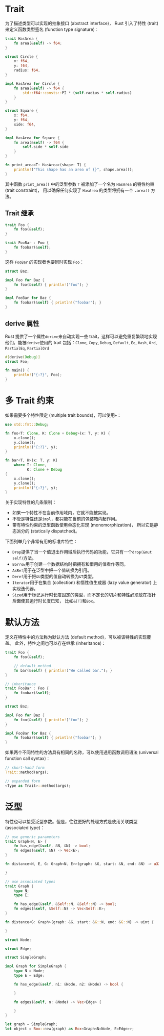 # Trait

为了描述类型可以实现的抽象接口 (abstract interface)， Rust 引入了特性 (trait) 来定义函数类型签名 (function type signature)：

```rs
trait HasArea {
    fn area(&self) -> f64;
}

struct Circle {
    x: f64,
    y: f64,
    radius: f64,
}

impl HasArea for Circle {
    fn area(&self) -> f64 {
        std::f64::consts::PI * (self.radius * self.radius)
    }
}

struct Square {
    x: f64,
    y: f64,
    side: f64,
}

impl HasArea for Square {
    fn area(&self) -> f64 {
        self.side * self.side
    }
}

fn print_area<T: HasArea>(shape: T) {
    println!("This shape has an area of {}", shape.area());
}
```

其中函数 `print_area()` 中的泛型参数 `T` 被添加了一个名为 `HasArea` 的特性约束 (trait constraint)， 用以确保任何实现了 `HasArea` 的类型将拥有一个 `.area()` 方法。

## Trait 继承

```rust
trait Foo {
    fn foo(&self);
}

trait FooBar : Foo {
    fn foobar(&self);
}
```

这样 `FooBar` 的实现者也要同时实现 `Foo`：

```rust
struct Baz;

impl Foo for Baz {
    fn foo(&self) { println!("foo"); }
}

impl FooBar for Baz {
    fn foobar(&self) { println!("foobar"); }
}
```

## derive 属性

Rust 提供了一个属性`derive`来自动实现一些 trait，这样可以避免重复繁琐地实现他们，能被`derive`使用的 trait 包括：`Clone`, `Copy`, `Debug`, `Default`, `Eq`, `Hash`, `Ord`, `PartialEq`, `PartialOrd`

```rust
#[derive(Debug)]
struct Foo;

fn main() {
    println!("{:?}", Foo);
}
```

# 多 Trait 约束

如果需要多个特性限定 (multiple trait bounds)，可以使用`+`：

```rs
use std::fmt::Debug;

fn foo<T: Clone, K: Clone + Debug>(x: T, y: K) {
    x.clone();
    y.clone();
    println!("{:?}", y);
}

fn bar<T, K>(x: T, y: K)
    where T: Clone,
          K: Clone + Debug
{
    x.clone();
    y.clone();
    println!("{:?}", y);
}
```

关于实现特性的几条限制：

- 如果一个特性不在当前作用域内，它就不能被实现。
- 不管是特性还是`impl`，都只能在当前的包装箱内起作用。
- 带有特性约束的泛型函数使用单态化实现 (monomorphization)， 所以它是静态派分的 (statically dispatched)。

下面列举几个非常有用的标准库特性：

- `Drop`提供了当一个值退出作用域后执行代码的功能，它只有一个`drop(&mut self)`方法。
- `Borrow`用于创建一个数据结构时把拥有和借用的值看作等同。
- `AsRef`用于在泛型中把一个值转换为引用。
- `Deref`用于把`&U`类型的值自动转换为`&T`类型。
- `Iterator`用于在集合 (collection) 和惰性值生成器 (lazy value generator) 上实现迭代器。
- `Sized`用于标记运行时长度固定的类型，而不定长的切片和特性必须放在指针后面使其运行时长度已知， 比如`&[T]`和`Box`。

# 默认方法

定义在特性中的方法称为默认方法 (default method)，可以被该特性的实现覆盖。 此外，特性之间也可以存在继承 (inheritance)：

```rs
trait Foo {
    fn foo(&self);

    // default method
    fn bar(&self) { println!("We called bar."); }
}

// inheritance
trait FooBar : Foo {
    fn foobar(&self);
}

struct Baz;

impl Foo for Baz {
    fn foo(&self) { println!("foo"); }
}

impl FooBar for Baz {
    fn foobar(&self) { println!("foobar"); }
}

```

如果两个不同特性的方法具有相同的名称，可以使用通用函数调用语法 (universal function call syntax)：

```rs
// short-hand form
Trait::method(args);

// expanded form
<Type as Trait>::method(args);

```

# 泛型

特性也可以接受泛型参数。但是，往往更好的处理方式是使用关联类型 (associated type)：

```rs
// use generic parameters
trait Graph<N, E> {
    fn has_edge(&self, &N, &N) -> bool;
    fn edges(&self, &N) -> Vec<E>;
}

fn distance<N, E, G: Graph<N, E>>(graph: &G, start: &N, end: &N) -> u32 {

}

// use associated types
trait Graph {
    type N;
    type E;

    fn has_edge(&self, &Self::N, &Self::N) -> bool;
    fn edges(&self, &Self::N) -> Vec<Self::E>;
}

fn distance<G: Graph>(graph: &G, start: &G::N, end: &G::N) -> uint {

}

struct Node;

struct Edge;

struct SimpleGraph;

impl Graph for SimpleGraph {
    type N = Node;
    type E = Edge;

    fn has_edge(&self, n1: &Node, n2: &Node) -> bool {

    }

    fn edges(&self, n: &Node) -> Vec<Edge> {

    }
}

let graph = SimpleGraph;
let object = Box::new(graph) as Box<Graph<N=Node, E=Edge>>;
```
